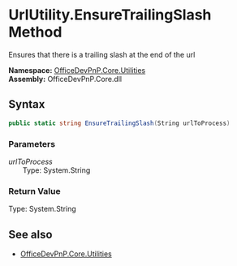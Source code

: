 # UrlUtility.EnsureTrailingSlash Method  
Ensures that there is a trailing slash at the end of the url  

**Namespace:** [OfficeDevPnP.Core.Utilities](OfficeDevPnP.Core.Utilities.md)  
**Assembly:** OfficeDevPnP.Core.dll  
## Syntax
```C#
public static string EnsureTrailingSlash(String urlToProcess)
```
### Parameters
*urlToProcess*  
&emsp;&emsp;Type: System.String  
### Return Value
Type: System.String  


## See also
- [OfficeDevPnP.Core.Utilities](OfficeDevPnP.Core.Utilities.md)
